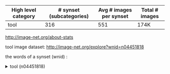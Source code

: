 High level category | # synset (subcategories) | Avg # images per synset | Total # images
------------------- | ------------------------ | ----------------------- | --------------
tool 				| 316 					   | 551 					 | 174K

http://image-net.org/about-stats

tool image dataset: http://image-net.org/explore?wnid=n04451818

the words of a synset (wnid) :

<details>
	<summary>tool (n04451818)</summary>
           
* abrader, abradant (n02668393)
	* abrading stone (n02668613)
	* steel-wool pad (n04312020)
* bender (n02830157)
* clincher (n03043173)
* comb (n03075097)
	* hatchel, heckle (n03498866)
* cutting implement (n03154446)
	* bit (n02844307)
		* bur, burr (n02921292)
		* center bit, centre bit (n02993877)
		* chamfer bit (n03004531)
		* counterbore, countersink, countersink bit (n03117642)
		* drilling bit, drill bit (n03240327)
			* core bit (n03108455)
			* fishtail bit, blade bit (n03353147)
			* rock bit, roller bit (n04098399)
		* expansion bit, expansive bit (n03304323)
		* pilot bit (n03939062)
		* spade bit (n04266849)
		* twist bit, twist drill (n04503593)
	* blade (n02848216)
		* razorblade (n04057215)
		* knife blade (n03624400)
	* cutter, cutlery, cutting tool (n03154073)
		* bolt cutter (n02866386)
		* cigar cutter (n03030557)
		* die (n03192907)
		* edge tool (n03265032)
			* adz, adze (n02682311)
			* ax, axe (n02764044)
				* broadax, broadaxe (n02903006)
					* battle-ax, battle-axe (n02811468)
						* Lochaber ax (n03682380)
						* poleax, poleaxe (n03977266)
				* common ax, common axe, Dayton ax, Dayton axe (n03077442)
				* double-bitted ax, double-bitted axe, Western ax, Western axe (n03226090)
				* fireman's ax, fireman's axe (n03346289)
				* hatchet (n03498962)
					* broad hatchet (n02904109)
					* claw hatchet (n03039156)
					* half hatchet (n03477773)
				* ice ax, ice axe, piolet (n03556679)
				* poleax, poleaxe (n03977430)
			* chisel (n03020692)
				* burin (n02922461)
				* cold chisel, set chisel (n03067212)
				* drove, drove chisel (n03247495)
				* firmer chisel (n03349367)
				* ripping chisel (n04094438)
				* wood chisel (n04597400)
			* gouge (n03449309)
			* hand ax, hand axe (n03482727)
			* hob (n03523398)
			* knife (n03623556)
				* barong (n02794368)
				* bolo, bolo knife (n02864987)
				* Bowie knife (n02880842)
				* bread knife (n02893941)
				* butcher knife (n02927053)
				* carving knife (n02973904)
				* case knife, sheath knife (n02976123)
				* cleaver, meat cleaver, chopper (n03041632)
				* drawknife, drawshave (n03235327)
				* hunting knife (n03549473)
				* letter opener, paper knife, paperknife (n03658185)
				* linoleum knife, linoleum cutter (n03675076)
				* parang (n03889397)
				* parer, paring knife (n03890093)
				* pocketknife, pocket knife (n03973628)
					* clasp knife, jackknife (n03038480)
					* penknife (n03911658)
					* switchblade, switchblade knife, flick-knife, flick knife (n04373089)
				* pruning knife (n04016479)
				* slicer (n04237287)
				* surgical knife (n04364827)
					* catling (n02985506)
					* lancet, lance (n03637618)
					* scalpel (n04142434)
				* table knife (n04380346)
					* butter knife (n02928049)
					* case knife (n02976249)
					* fish knife (n03352366)
					* steak knife (n04307986)
			* pick, pickax, pickaxe (n03929202)
				* mattock (n03731019)
			* plane, carpenter's plane, woodworking plane (n03954731)
				* beading plane (n02815478)
				* block plane (n02854532)
				* bullnose, bullnosed plane (n02917607)
				* chamfer plane (n03004620)
				* circular plane, compass plane (n03034516)
				* combination plane (n03075500)
				* dovetail plane (n03229115)
				* fore plane (n03382969)
				* jack plane (n03590932)
				* jointer, jointer plane, jointing plane, long plane (n03601638)
				* match plane, tonguing and grooving plane (n03729647)
				* openside plane, rabbet plane (n03849275)
					* dado plane (n03158796)
				* router plane (n04114996)
				* scrub plane (n04156297)
				* smooth plane, smoothing plane (n04247630)
				* spokeshave (n04283585)
			* razor (n04057047)
				* safety razor (n04127521)
				* shaver, electric shaver, electric razor (n04185804)
				* straight razor (n04332074)
			* scissors, pair of scissors (n04148054)
				* clipper (n03044934)
				* shears (n04186848)
					* clipper (n03045074)
					* pruning shears (n04016684)
						* secateurs (n04163530)
					* snips, tinsnips (n04250473)
					* thinning shears (n04424692)
				* snuffers (n04253304)
			* scythe (n04158250)
			* shear (n04186709)
			* sickle, reaping hook, reap hook (n04213353)
			* wire cutter (n04594828)
		* glass cutter (n03438780)
		* tile cutter (n04435552)
	* paper cutter (n03886940)
* drill (n03239726)
	* auger, gimlet, screw auger, wimble (n02758490)
	* bore bit, borer, rock drill, stone drill (n02875436)
		* cross bit (n03136254)
		* star drill (n04303852)
		* straight flute, straight-fluted drill (n04331765)
	* brace and bit (n02887832)
	* breast drill (n02894847)
	* core drill (n03108624)
	* dentist's drill, burr drill (n03176238)
	* hand drill, handheld drill (n03484809)
	* power drill (n03995372)
		* electric drill (n03240140)
		* pneumatic drill (n03971321)
	* reamer (n04059399)
	* trepan (n04479405)
* eolith (n03292085)
* fork (n03384167)
	* hayfork (n03500457)
* gang (n03415363)
* garden tool, lawn tool (n03418242)
	* edger (n03264906)
	* hedge trimmer (n03511333)
	* lawn mower, mower (n03649909)
		* hand mower (n03487774)
		* power mower, motor mower (n03995856)
			* riding mower (n04089976)
* grapnel, grapple, grappler, grappling hook, grappling iron (n03454211)
	* crampon, crampoon (n03126580)
* hack (n03474467)
* hand tool (n03489162)
	* plane, carpenter's plane, woodworking plane (n03954731)
		* beading plane (n02815478)
		* block plane (n02854532)
		* bullnose, bullnosed plane (n02917607)
		* chamfer plane (n03004620)
		* circular plane, compass plane (n03034516)
		* combination plane (n03075500)
		* dovetail plane (n03229115)
		* fore plane (n03382969)
		* jack plane (n03590932)
		* jointer, jointer plane, jointing plane, long plane (n03601638)
		* match plane, tonguing and grooving plane (n03729647)
		* openside plane, rabbet plane (n03849275)
			* dado plane (n03158796)
		* router plane (n04114996)
		* scrub plane (n04156297)
		* smooth plane, smoothing plane (n04247630)
		* spokeshave (n04283585)
	* awl (n02763714)
		* bradawl, pricker (n02888898)
		* scriber, scribe, scratch awl (n04155457)
	* bevel, bevel square (n02833403)
	* bodkin, threader (n02861509)
	* bodkin (n02861658)
	* crank, starter (n03127024)
		* crank handle, starting handle (n03127302)
	* dibble, dibber (n03190458)
	* file (n03336839)
		* blunt file (n02856362)
		* flat file (n03361109)
		* nailfile (n03805280)
		* rasp, wood file (n04054670)
		* rat-tail file (n04056073)
		* round file (n04114301)
		* taper file (n04393301)
	* float, plasterer's float (n03364599)
	* graver, graving tool, pointel, pointrel (n03455355)
		* scauper, scorper (n04144651)
	* gutter (n03471685)
	* hammer (n03481172)
		* ball-peen hammer (n02783035)
		* bricklayer's hammer (n02898173)
		* carpenter's hammer, claw hammer, clawhammer (n02966545)
		* mallet, beetle (n03715386)
			* carpenter's mallet (n02966942)
			* gavel (n03430313)
		* maul, sledge, sledgehammer (n03731695)
		* plexor, plessor, percussor (n03966751)
		* tack hammer (n04383301)
	* hand shovel (n03488603)
		* coal shovel (n03056493)
		* entrenching tool, trenching spade (n03291413)
		* spade (n04266486)
			* ditch spade, long-handled spade (n03214450)
			* garden spade (n03418158)
		* spud, stump spud (n04289964)
	* marlinespike, marlinspike, marlingspike (n03722646)
	* miter box, mitre box (n03774327)
	* opener (n03848348)
		* bottle opener (n02877962)
			* cap opener (n02956795)
			* corkscrew, bottle screw (n03109150)
		* can opener, tin opener (n02951585)
			* church key (n03029066)
		* latchstring (n03645411)
	* pallet (n03879456)
	* pestle (n03919289)
	* pick (n03929443)
		* icepick, ice pick (n03558007)
		* toothpick (n04453390)
	* pincer, pair of pincers, tweezer, pair of tweezers (n03941684)
		* roach clip, roach holder (n04095938)
	* pipe cutter (n03946076)
	* pitchfork (n03950359)
	* pliers, pair of pliers, plyers (n03966976)
		* locking pliers (n03684224)
		* needlenose pliers (n03816530)
		* pump-type pliers (n04023021)
		* rib joint pliers (n04088343)
		* slip-joint pliers (n04240867)
	* plumber's snake, auger (n03968886)
	* plunger, plumber's helper (n03970156)
	* ravehook (n04056599)
	* sandblaster (n04134170)
	* saw (n04140064)
		* bill, billhook (n02838958)
		* bucksaw (n02910701)
		* crown saw (n03139887)
		* folding saw (n03376938)
		* hacksaw, hack saw, metal saw (n03474779)
		* handsaw, hand saw, carpenter's saw (n03488188)
			* backsaw, back saw (n02770585)
			* compass saw (n03080904)
			* coping saw (n03104019)
			* crosscut saw, crosscut handsaw, cutoff saw (n03136504)
			* keyhole saw (n03614887)
			* pruning saw (n04016576)
				* pruner, pruning hook, lopper (n04016240)
			* ripsaw, splitsaw (n04094608)
		* two-handed saw, whipsaw, two-man saw, lumberman's saw (n04503836)
			* pitsaw (n03951800)
	* scraper (n04150980)
	* screwdriver (n04154565)
		* flat tip screwdriver (n03361683)
		* Phillips screwdriver (n03923692)
		* spiral ratchet screwdriver, ratchet screwdriver (n04279987)
	* shovel (n04208210)
		* hand shovel (n03488603)
			* coal shovel (n03056493)
			* entrenching tool, trenching spade (n03291413)
			* spade (n04266486)
				* ditch spade, long-handled spade (n03214450)
				* garden spade (n03418158)
			* spud, stump spud (n04289964)
		* posthole digger, post-hole digger (n03989665)
		* scoop, scoop shovel (n04149208)
	* soldering iron (n04258859)
	* spatula (n04269944)
		* palette knife (n03878828)
		* putty knife (n04028221)
		* slice (n04237086)
	* spreader (n04287986)
	* square (n04291242)
		* carpenter's square (n02967170)
		* try square (n04493109)
			* set square (n04177654)
		* T-square (n04493259)
	* straightedge (n04331443)
	* tire iron, tire tool (n04441093)
	* trowel (n04489817)
		* brick trowel, mason's trowel (n02898269)
		* garden trowel (n03418402)
		* plastering trowel (n03957991)
		* pointing trowel (n03975657)
		* slick (n04237565)
	* weeder, weed-whacker (n04570416)
	* wire stripper (n04595611)
	* wrench, spanner (n04606574)
		* adjustable wrench, adjustable spanner (n02680754)
			* crescent wrench (n03130866)
			* monkey-wrench, monkey wrench (n03782794)
			* pipe wrench, tube wrench (n03947466)
				* chain tongs (n03001282)
					* chain wrench (n03001540)
				* Stillson wrench (n04319774)
			* screw wrench (n04155177)
		* Allen wrench (n02697675)
		* alligator wrench (n02697876)
		* box wrench, box end wrench (n02886434)
		* brace wrench (n02888429)
		* bulldog wrench (n02916065)
		* carriage wrench (n02969527)
		* dog wrench (n03218446)
		* hook wrench, hook spanner (n03533845)
		* lug wrench (n03696746)
		* open-end wrench, tappet wrench (n03848168)
			* S wrench (n04374521)
		* pin wrench (n03944530)
		* screw key (n04154854)
		* socket wrench (n04255346)
		* sparkplug wrench (n04269502)
		* tap wrench (n04393913)
		* torque wrench (n04457910)
* hoe (n03524574)
	* scuffle, scuffle hoe, Dutch hoe (n04156591)
* jack (n03588951)
	* bumper jack (n02919308)
	* jackscrew, screw jack (n03591028)
* Jaws of Life (n03594523)
* neolith (n03818001)
* paleolith (n03878418)
* pestle, muller, pounder (n03919430)
* plow, plough (n03967562)
	* bull tongue (n02918204)
	* moldboard plow, mouldboard plough (n03780047)
		* lister, lister plow, lister plough, middlebreaker, middle buster (n03677766)
* power tool (n03997484)
	* power drill (n03995372)
		* electric drill (n03240140)
		* pneumatic drill (n03971321)
	* buffer, polisher (n02911332)
	* burr (n02923915)
	* drum sander, electric sander, sander, smoother (n03250588)
	* hammer, power hammer (n03481521)
		* air hammer, jackhammer, pneumatic hammer (n02689434)
		* electric hammer (n03272125)
		* triphammer (n04484647)
	* plane, planer, planing machine (n03955296)
	* power saw, saw, sawing machine (n03996145)
		* bandsaw, band saw (n02786837)
		* chain saw, chainsaw (n03000684)
		* circular saw, buzz saw (n03034663)
			* portable circular saw, portable saw (n03985441)
			* table saw (n04380916)
		* gangsaw (n03415626)
		* jigsaw, scroll saw, fretsaw (n03598783)
		* saber saw, jigsaw, reciprocating saw (n04121728)
		* sawmill (n04140777)
	* router (n04114719)
	* stamping machine, stamper (n04300509)
* punch, puncher (n04023249)
	* center punch (n02994573)
	* punch pliers (n04024137)
* rake (n04050066)
	* garden rake (n03417970)
	* croupier's rake (n03138217)
* ram (n04050410)
	* battering ram (n02810139)
	* rammer (n04051439)
* rounder (n04114193)
* saw set (n04140853)
* shaping tool (n04184600)
	* die (n03192790)
		* stamp (n04299963)
* strickle (n04337400)
* stylus, style (n04346511)
* tamp, tamper, tamping bar (n04387706)
	* stemmer (n04313986)
* tap (n04391158)
* upset, swage (n04515444)
		</p>
</details>
